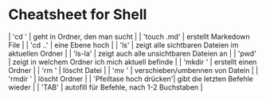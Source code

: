 # Cheatsheet for Shell

| 'cd <name>'             | geht in Ordner, den man sucht                     |
| 'touch <name>.md'       | erstellt Markedown File                           |
| 'cd ..'                 | eine Ebene hoch                                   |
| 'ls'                    | zeigt alle sichtbaren Dateien im aktuellen Ordner |
| 'ls-la'                 | zeigt auch alle unsichtbaren Dateien an           |
| 'pwd'                   | zeigt in welchem Ordner ich mich aktuell befinde  |
| 'mkdir <name>'          | erstellt einen Ordner                             |
| 'rm <name>'             | löscht Datei                                      |
| 'mv <name>'             | verschieben/umbennen von Datein                   |
| 'rmdir <name>'          | löscht Ordner                                     |
| 'Pfeiltase hoch drücken'| gibt die letzten Befehle wieder                   |
| 'TAB'                   | autofill für Befehle, nach 1-2 Buchstaben         |
